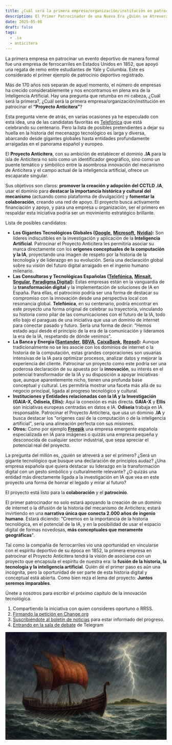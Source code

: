 ```yaml
---
title: ¿Cuál será la primera empresa/organización/institución en patrocinar el “Proyecto Anticitera”?
description: El Primer Patrocinador de una Nueva Era ¿Quién se Atreverá?.
date: 2025-05-08
draft: false
tags:
  - .ia
  - anticitera
---
```


La primera empresa en patrocinar un evento deportivo de manera formal fue una empresa de ferrocarriles en Estados Unidos en 1852, que apoyó una regata de remo entre estudiantes de Yale y Columbia. Este es considerado el primer ejemplo de patrocinio deportivo registrado.

Más de 170 años nos separan de aquel momento, el número de empresas ha crecido considerablemente y nos encontramos en plena era de la Inteligencia Artificial. Hay una pregunta que retumba en mi cabeza, ¿Cuál será la primera?, ¿Cuál será la primera empresa/organización/institución en patrocinar el **“Proyecto Anticitera”**?

Esta pregunta viene de atrás, en varias ocasiones ya he especulado con esta idea, una de las candidatas favoritas es [Telefónica](https://www.telefonica.com/es/) que está celebrando su centenario. Pero la lista de posibles pretendientes a dejar su huella en la historia del mecenazgo tecnológico es larga y diversa, abarcando desde gigantes globales hasta entidades profundamente arraigadas en el panorama español y europeo.

El **Proyecto Anticitera**, con su ambición de establecer el dominio **.IA** para la isla de Anticitera no solo como un identificador geográfico, sino como un puente temático y simbólico entre la asombrosa innovación del mecanismo de Anticitera y el campo actual de la inteligencia artificial, ofrece un escaparate singular.

Sus objetivos son claros: **promover la creación y adopción del CCTLD .IA**, usar el dominio para **destacar la importancia histórica y cultural del mecanismo** (actuando como plataforma de divulgación) y **fomentar la colaboración**, creando una red de apoyo. El proyecto busca activamente financiación y apoyo, y para una empresa u organización, ser el primero en respaldar esta iniciativa podría ser un movimiento estratégico brillante.

Lista de posibles candidatos:

- **Los Gigantes Tecnológicos Globales (**[**Google**](https://www.google.es/)**,** [**Microsoft**](https://www.microsoft.com/es-es)**,** [**Nvidia**](https://www.nvidia.com/es-es/)**):** Son líderes indiscutibles en la investigación y aplicación de la **Inteligencia Artificial**. Patrocinar el Proyecto Anticitera les permitiría asociar su marca directamente con los **orígenes conceptuales de la computación y la IA**, proyectando una imagen de respeto por la historia de la tecnología y de liderazgo en su evolución. Sería una declaración global sobre su visión del futuro digital arraigado en el ingenio humano milenario.
- **Las Consultoras y Tecnológicas Españolas (**[**Telefónica**](https://www.telefonica.com/es/)**,** [**Minsait**](https://www.minsait.com/es)**,** [**Sngular**](https://www.sngular.com/)**,** [**Paradigma Digital**](https://www.paradigmadigital.com/)**):** Estas empresas están en la vanguardia de la **transformación digital** y la implementación de soluciones de IA en España. Para ellas, el patrocinio podría ser una forma de destacar su compromiso con la innovación desde una perspectiva local con resonancia global. **Telefónica**, en su centenario, podría encontrar en este proyecto una forma original de celebrar su trayectoria, vinculando su historia como pilar de las comunicaciones con el futuro de la IA, todo ello bajo el paraguas de una iniciativa que usa un dominio de internet para conectar pasado y futuro. Sería una forma de decir: "Hemos estado aquí desde el principio de la era de la comunicación y lideramos la era de la IA, respetando de dónde venimos".
- **La Banca y Energía (**[**Santander**](https://www.santander.com/es/home)**,** [**BBVA**](https://www.bbva.es/personas.html)**,** [**CaixaBank**](https://www.caixabank.com/es/home_es.html)**,** [**Repsol**](https://www.repsol.com/es/index.cshtml)**):** Aunque tradicionalmente no se les asocie con los dominios de internet o la historia de la computación, estas grandes corporaciones son usuarias intensivas de la IA para optimizar procesos, analizar datos y mejorar la experiencia del cliente. Patrocinar un proyecto como este podría ser una poderosa declaración de su apuesta por la **innovación**, su interés en el potencial transformador de la IA y su disposición a apoyar iniciativas que, aunque aparentemente nicho, tienen una profunda base conceptual y cultural. Les permitiría mostrar una faceta más allá de su negocio principal, ligada al progreso tecnológico y cultural.
- **Instituciones y Entidades relacionadas con la IA y la Investigación (GAIA-X, Odiseia, Ellis):** Aquí la conexión es más directa. **GAIA-X** y **Ellis** son iniciativas europeas centradas en datos e IA. **Odiseia** trabaja en IA responsable. Patrocinar el Proyecto Anticitera, que usa un dominio **.IA** y busca destacar los "orígenes casi de la computación o de la inteligencia artificial", sería una alineación perfecta con sus misiones.
- **Otros:** Como por ejemplo [**Freepik**](https://www.freepik.es/) una empresa emergente española especializada en IA para imágenes o quizás una empresa pequeña y desconocida de cualquier sector industrial, que sepa apreciar el potencial real del proyecto.

La pregunta del millón es, ¿quién se atreverá a ser el primero? ¿Será un gigante tecnológico que busque una declaración de principios audaz? ¿Una empresa española que quiera destacar su liderazgo en la transformación digital con un gesto simbólico y culturalmente relevante? ¿O quizás una entidad más directamente ligada a la investigación en IA que vea en este proyecto una forma de honrar el legado y mirar al futuro?

El proyecto está listo para la **colaboración** y el **patrocinio**.

El primer patrocinador no solo estará apoyando la creación de un dominio de internet o la difusión de la historia del mecanismo de Anticitera; estará invirtiendo en una **narrativa única que conecta 2.000 años de ingenio humano**. Estará diciendo: "Creemos en la importancia de la historia tecnológica, en el potencial de la IA, y en la posibilidad de usar el espacio digital de formas novedosas, **más conceptuales que meramente geográficas**".

Tal como la compañía de ferrocarriles vio una oportunidad en vincularse con el espíritu deportivo de su época en 1852, la primera empresa en patrocinar el Proyecto Anticitera tendrá la visión de asociarse con un proyecto que encapsula el espíritu de nuestra era: la **fusión de la historia, la tecnología y la inteligencia artificial**. Quién dé el primer paso es aún una incógnita, pero la oportunidad de ser parte de esta historia digital y conceptual está abierta. Como bien reza el lema del proyecto: **Juntos seremos imparables**.

Únete a nosotros para escribir el próximo capítulo de la innovación tecnológica.

1.  Compartiendo la iniciativa con quien consideres oportuno o RRSS.
2.  [Firmando la petición en Change.org](https://chng.it/hqCyzBpwgW)
3.  [Suscribiéndote al boletín de noticias](https://docs.google.com/forms/d/e/1FAIpQLSeptFS3-XMVTeBFQzDEl1O55hkXhtOgYmMSEfpLLJk11UZEOA/viewform?usp=sf_link%27) para estar informado del progreso.
4.  [Entrando en la sala de debate](https://t.me/+oAeZGMsePDg2ZDI0) de Telegram

![Una ilustración de un barco en medio de una tormenta eléctrica frente a la isla de Anticitera](/img/PecioAnticitera.webp)
